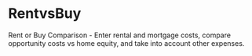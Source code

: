 # RentvsBuy
Rent or Buy Comparison - Enter rental and mortgage costs, compare opportunity costs vs home equity, and take into account other expenses.
